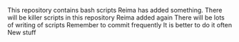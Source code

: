 This repository contains bash scripts
Reima has added something.
There will be killer scripts in this repository
Reima added again
There will be lots of writing of scripts
Remember to commit frequently
It is better to do it often
New stuff